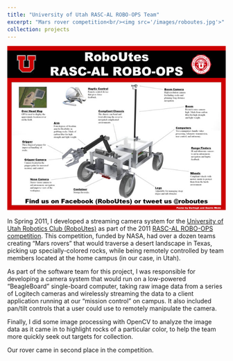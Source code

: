 ```yaml
---
title: "University of Utah RASC-AL ROBO-OPS Team"
excerpt: "Mars rover competition<br/><img src='/images/roboutes.jpg'>"
collection: projects
---
```


<img src='/images/roboutes.jpg'>

In Spring 2011, I developed a streaming camera system for the [University of Utah Robotics Club (RoboUtes)](https://roboutes.utah.edu/) as part of the 2011 [RASC-AL ROBO-OPS competition](http://robo-ops.nianet.org/). This competition, funded by NASA, had over a dozen teams creating “Mars rovers” that would traverse a desert landscape in Texas, picking up specially-colored rocks, while being remotely controlled by team members located at the home campus (in our case, in Utah).

As part of the software team for this project, I was responsible for developing a camera system that would run on a low-powered “BeagleBoard” single-board computer, taking raw image data from a series of Logitech cameras and wirelessly streaming the data to a client application running at our “mission control” on campus. It also included pan/tilt controls that a user could use to remotely manipulate the camera.

Finally, I did some image processing with OpenCV to analyze the image data as it came in to highlight rocks of a particular color, to help the team more quickly seek out targets for collection.

Our rover came in second place in the competition.